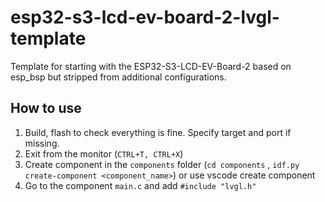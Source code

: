 # esp32-s3-lcd-ev-board-2-lvgl-template
Template for starting with the ESP32-S3-LCD-EV-Board-2 based on esp_bsp but stripped from additional configurations. 


## How to use

1. Build, flash to check everything is fine. Specify target and port if missing.
2. Exit from the monitor (`CTRL+T, CTRL+X`)
3. Create component in the `components` folder (`cd components` , `idf.py create-component <component_name>`) or use vscode create component
4. Go to the component `main.c` and add `#include "lvgl.h"`


